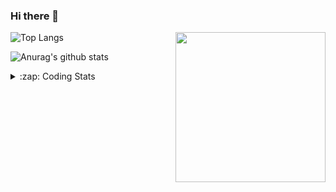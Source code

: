 ### Hi there 👋

<!--
**tao8687/tao8687** is a ✨ _special_ ✨ repository because its `README.md` (this file) appears on your GitHub profile.

Here are some ideas to get you started:

- 🔭 I’m currently working on ...
- 🌱 I’m currently learning ...
- 👯 I’m looking to collaborate on ...
- 🤔 I’m looking for help with ...
- 💬 Ask me about ...
- 📫 How to reach me: ...
- 😄 Pronouns: ...
- ⚡ Fun fact: ...
-->

<img align='right' src="https://media.giphy.com/media/M9gbBd9nbDrOTu1Mqx/giphy.gif" width="240">

  
![Top Langs](https://github-readme-stats.vercel.app/api/top-langs/?username=tao8687&layout=compact&title_color=23238E&text_color=A67D3D)

![Anurag's github stats](https://github-readme-stats.vercel.app/api?username=tao8687&show_icons=true&&text_color=A67D3D&title_color=23238E&show_icons=false&count_private=true&hide=stars)

<details>
  <summary>:zap: Coding Stats</summary>
  <br>
    
<!--START_SECTION:waka-->

```text
From: 21 April 2023 - To: 28 April 2023

C                 28 hrs 16 mins  ███████████████████▒░░░░░   77.37 %
C++               3 hrs           ██░░░░░░░░░░░░░░░░░░░░░░░   08.23 %
JSON              1 hr 30 mins    █░░░░░░░░░░░░░░░░░░░░░░░░   04.11 %
Makefile          1 hr 19 mins    █░░░░░░░░░░░░░░░░░░░░░░░░   03.62 %
Python            57 mins         ▓░░░░░░░░░░░░░░░░░░░░░░░░   02.63 %
Text              55 mins         ▓░░░░░░░░░░░░░░░░░░░░░░░░   02.54 %
```

<!--END_SECTION:waka-->
</details>
